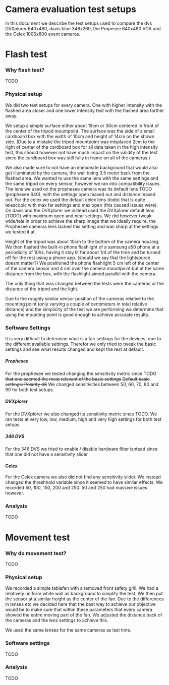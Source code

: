 # Camera evaluation test setups

In this document we describe the test setups used to compare the dvs DVXplorer 640x480, davis blue 346x260, the Propesee 640x480 VGA and the Celex 1000x800 event cameras.

# Flash test
### Why flash test?
TODO


### Physical setup

We did two test setups for every camera. One with higher intensity with the flashed area closer and one lower intensity test with the flashed area farther away.

We setup a simple surface either about 15cm or 30cm centered in front of the center of the tripod mountpoint. The surface was the side of a small cardboard box with the width of 10cm and height of 14cm on the shown side. (Due to a mistake the tripod mountpoint was misplaced 2cm to the right of center of the cardboard box for all data taken in the high intensity test, this should however not have much impact on the validity of the test since the cardboard box was still fully in frame on all of the cameras.)

We also made sure to not have an immideate background that would also get illuminated by the camera, the wall being 3.5 meter back from the flashed area. 
We wanted to use the same lens with the same settings and the same tripod on every sensor, however we ran into compatibility issues. The lens we used on the prophesee camera was its default lens TODO (prophesee 640), with the settings open maxed out and distance maxed out.
For the celex we used the default celex lens (todo) that is quite telescopic with max far settings and max open (this caused issues  were). On davis and the DVXplorer we instead used the DVXplorer default lens (TODO) with maximum open and near settings. We did however tweak wide/tele in order to achieve the sharp image that we ideally require, the Prophesee cameras lens lacked this setting and was sharp at the settings we tested it at.

Height of the tripod was about 10cm to the bottom of the camera housing.
We then flashed the built-in phone flashlight of a samsung a50 phone at a periodicity of 10hz, having it stay lit for about 1/4 of the time and be turned off for the rest using a phone app. (should we say that the lightsource doesnt matter?)
We positioned the phone flashlight 5 cm left of the center of the camera sensor and 4 cm over the camera mountpoint but at the same distance from the box, with the flashlight aimed parallel with the camera. 

The only thing that was changed between the tests were the cameras or the distance of the tripod and the light.

Due to the roughly similar sensor position of the cameras relative to the mounting point (only varying a couple of centimeters in total relative distance) and the simplicity of the test we are performing we determine that using the mounting point is good enough to achieve accurate results. 

### Software Settings
It is very difficult to determine what is a fair settings for the devices, due to the different available settings. Therefor we only tried to tweak the basic settings and see what results changed and kept the rest at default.

##### Prophesee
For the prophesee we tested changing the sensitivity metric since TODO ~~that one seemed the most relevant of the basic settings~~
~~Default basic settings: Polarity 48~~
We changed sensitivities between 50, 60, 70, 80 and 90 for both test setups.
 
##### DVXplorer
For the DVXplorer we also changed its sensitivity metric since TODO.
We ran tests at very low, low, medium, high and very high settings for both test setups.

##### 346 DVS
For the 346 DVS we tried to enable / disable hardware filter isntead since that one did not have a sensitivity slider


#### Celex
For the Celex camera we also did not find any sensitivity slider. We instead changed the threshhold variable since it seemed to have similar effects. We recorded 50, 100, 150, 200 and 250. 50 and 250 had massive issues however.


### Analysis

TODO



# Movement test

### Why do movement test?
TODO


### Physical setup
We recorded a simple tablefan with a removed front safety grill.
We had a relatively uniform white wall as background to simplify the test. We then put the sensor at a similar height as the center of the fan. Due to the differences in lenses etc we decided here that the best way to achieve our objective would be to make sure that within these parameters that every camera showed the entire moving part of the fan. We adjusted the distance back of the cameras and the lens settings to achieve this.

We used the same lenses for the same cameras as last time.




### Software settings
TODO

### Analysis
TODO
